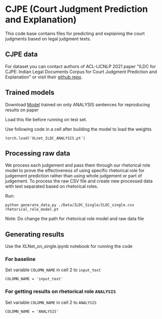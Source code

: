 # CJPE (Court Judgment Prediction and Explanation)

This code base contains files for predicting and explaining the court judgments based on legal judgment texts.

## CJPE data

For dataset you can contact authors of ACL-IJCNLP 2021 paper "ILDC for CJPE: Indian Legal Documents Corpus for Court
Judgment Prediction and Explanation" or visit their [github repo](https://github.com/Exploration-Lab/CJPE).

## Trained models

Download [Model](https://storage.googleapis.com/indianlegalbert/OPEN_SOURCED_FILES/judgement_prediction/models/XLnet_ILDC_ANALYSIS.pt)
trained on only ANALYSIS sentences for reproducing results on paper

Load this file before running on test set.

Use following code in a cell after building the model to load the weights

```
torch.load('XLnet_ILDC_ANALYSIS.pt')
```

## Processing raw data

We process each judgement and pass them through our rhetorical role model to prove the effectiveness of using specific
rhetorical role for judgement prediction rather than using whole judgement or part of judgement. To process the raw CSV
file and create new processed data with text separated based on rhetorical roles.

Run:

```
python generate_data.py ./Data/ILDC_Single/ILDC_single.csv rhetorical_role_model.pt
```

Note: Do change the path for rhetorical role model and raw data file

## Generating results

Use the XLNet_on_single.ipynb notebook for running the code

### For baseline

Set variable ```COLOMN_NAME``` in cell 2 to ```input_text```

```
COLOMN_NAME = 'input_text'
```

### For getting results on rhetorical role ```ANALYSIS```

Set variable ```COLOMN_NAME``` in cell 2 to ```ANALYSIS```

```
COLOMN_NAME = 'ANALYSIS'
```